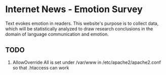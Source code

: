 # Internet News - Emotion Survey

Text evokes emotion in readers. This website's purpose is to collect data, which will be statistically analyzed to draw research conclusions in the domain of language communication and emotion.


## TODO

1. AllowOverride All is set under /var/www in /etc/apache2/apache2.conf so that .htaccess can work
